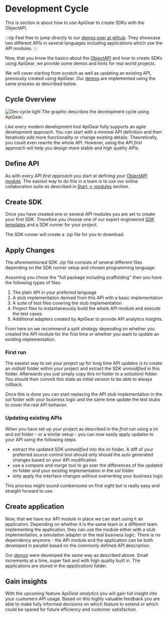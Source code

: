 # Development Cycle

This is section is about how to use ApiGear to create SDKs with the ObjectAPI.

:::tip
Feel free to jump directly to our [demos over at github](https://github.com/apigear-io/objectapi-demos). They showcase two different APIs in several languages including applications which use the API modules.
:::

Now, that you know the basics about the [ObjectAPI](../objectapi/overview) and how to create SDKs using ApiGear, we provide some demos and hints for real world projects.

We will cover starting from scratch as well as updating an existing API, previously created using ApiGear. Our [demos](https://github.com/apigear-io/objectapi-demos) are implemented using the same process as described below.

## Cycle Overview

<img src="/devcycle_43_light.svg" class="light-img" alt="Dev cycle light" />
<!-- <img src="/devcycle_43_dark.svg" class="dark-img" alt="Dev cycle dark" /> -->
The graphic describes the development cycle using ApiGear.

Like every modern development tool ApiGear fully supports an agile development approach. You can start with a minimal API definition and then iteratively add more functionality or change existing details. Theoretically, you could even rewrite the whole API.
However, using the _API first approach_ will help you design more stable and high quality APIs.

## Define API

As with every _API first approach_ you start at defining your [ObjectAPI module](../objectapi/modules).
The easiest way to do this in a team is to use our online collaboration suite as described in [Start -> modules](../guide/modules) section.

## Create SDK

Once you have created one or several API modules you are set to create your first SDK. Therefore you choose one of our expert engineered [SDK templates](../sdk/intro) and a SDK runner for your project.

The SDK runner will create a _.zip_ file for you to download.

## Apply Changes

The aforementioned SDK _.zip_ file consists of several different files depending on the SDK runner setup and chosen programming language.

Assuming you chose the "full package including scaffolding" then you have the following types of files:

1. The plain API in your preferred language
2. A stub implementation derived from this API with a basic implementation
3. A suite of test files covering the stub implementation
4. Project files to instantaneously build the whole API module and execute the test cases
5. Additional adapters created by ApiGear to provide API analytics insights.

From here on we recommend a _split strategy_ depending on whether you created the API module for the first time or whether you want to update an existing implementation.

### First run

The easiest way to set your project up for long time API updates is to create an _ini(tial)_ folder within your project and extract the SDK _unmodified_ in this folder. Afterwards you just simply copy this _ini_ folder to a _sol(ution)_ folder. You should then commit this state as initial version to be able to always rollback.

Once this is done you can start replacing the API stub implementation in the _sol_ folder with your business logic and the same time update the test stubs to cover the real API behavior.

### Updating existing APIs

When you have set up your project as described in the _first run_ using a _ini_ and _sol_ folder - or a similar setup - you can now easily apply updates to your API using the following steps.

- extract the updated SDK _unmodified_ into the _ini_ folder. A diff of your preferred source control tool should only should the auto generated changes based on your API modification
- use a _compare and merge_ tool to go over the differences of the updated _ini_ folder and your existing implementation in the _sol_ folder
- only apply the interface changes without overwriting your business logic

This process might sound cumbersome on first sight but is really easy and straight forward to use.

## Create application

Now, that we have our API module in place we can start using it an application.
Depending on whether it is the same team or a different team implementing the application, they can use the module either with a stub implementation, a simulation adapter or the real business logic. There is no dependency anymore - the API module and the application can be both developed in parallel based on the commonly defined API description.

Our [demos](https://github.com/apigear-io/objectapi-demos) were developed the same way as described above. Small increments at a time, super fast and with high quality built in. The applications are stored in the _app(lication)_ folder.

## Gain insights

With the upcoming feature _ApiGear analytics_ you will gain full insight into your customers API usage. Based on this highly valuable feedback you are able to make fully informed decisions on which feature to extend or which could be spared for future efficiency and customer satisfaction.
